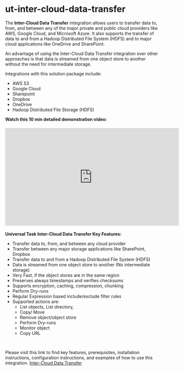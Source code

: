 # ut-inter-cloud-data-transfer
<p>The <strong>Inter-Cloud Data Transfer</strong> integration allows users to transfer data to, from, and between any of the major private and public cloud providers like AWS, Google Cloud, and Microsoft Azure. It also supports the transfer of data to and from a Hadoop Distributed File System (HDFS) and to major cloud applications like OneDrive and SharePoint.</p>
<p>An advantage of using the Inter-Cloud Data Transfer integration over other approaches is that data is streamed from one object store to another without the need for intermediate storage.&nbsp;</p>
<p>Integrations with this solution package include:&nbsp;</p>
<ul>
<li>AWS S3</li>
<li>Google Cloud</li>
<li>Sharepoint</li>
<li>Dropbox</li>
<li>OneDrive</li>
<li>Hadoop Distributed File Storage (HDFS)</li>
</ul>
<p><strong>Watch this 10 min detailed demonstration video:</strong></p>
<h4><iframe frameborder="0" src="https://www.youtube.com/embed/SCZxlw5gDxI" width="560" height="315" allowfullscreen="allowfullscreen"></iframe></h4>
<p><strong>Universal Task Inter-Cloud Data Transfer Key Features:</strong></p>
<ul class="ak-ul" data-indent-level="1">
<li>Transfer data to, from, and between any cloud provider</li>
<li>Transfer between any major storage applications like SharePoint, Dropbox&nbsp;</li>
<li>Transfer data to and from a Hadoop Distributed File System (HDFS)</li>
<li>Data is streamed from one object store to another (No intermediate storage)</li>
<li>Very Fast, if the object stores are in the same region</li>
<li>Preserves always timestamps and verifies checksums</li>
<li>Supports encryption, caching, compression, chunking</li>
<li>Perform Dry-runs</li>
<li>Regular Expression based include/exclude filter rules</li>
<li>Supported actions are:
<ul class="ak-ul" data-indent-level="2">
<li>List objects, List directory,</li>
<li>Copy/ Move</li>
<li>Remove object/object store</li>
<li>Perform Dry-runs</li>
<li>Monitor object</li>
<li>Copy URL</li>
</ul>
</li>
</ul>
<p>&nbsp;</p>
Please visit this link to find key features, prerequisites, installation instructions, configuration instructions, and examples of how to use this integration. 
<a href="https://docs.stonebranch.com/confluence/pages/viewpage.action?spaceKey=UC70&title=Inter-Cloud+Data+Transfer#Inter-CloudDataTransfer-Considerations">Inter-Cloud Data Transfer</a>.&nbsp;</li>
